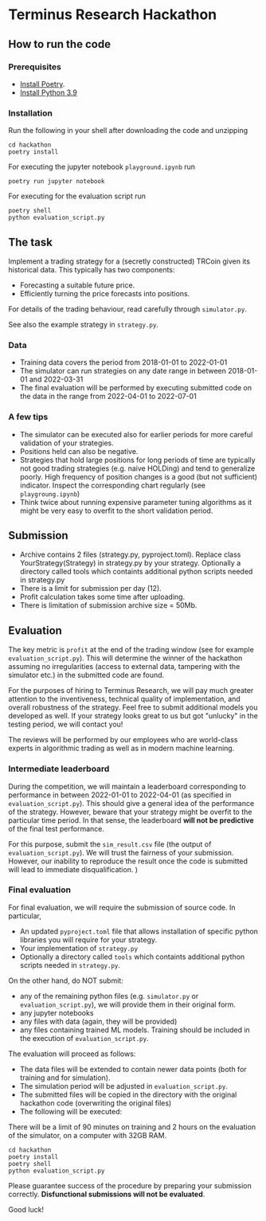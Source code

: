 # Terminus Research Hackathon

## How to run the code

### Prerequisites
- [Install Poetry](https://python-poetry.org/docs/).
- [Install Python 3.9](https://www.google.com/search?q=How+do+I+install+Python+3.9&sxsrf=ALiCzsbJ0uvEleEjew7tXj4zIA0GpmPsdQ%3A1653952213025&ei=1U6VYvCXAeSMrwShq43wDA&ved=0ahUKEwiw1oeRrIj4AhVkxosKHaFVA84Q4dUDCA4&uact=5&oq=How+do+I+install+Python+3.9&gs_lcp=Cgdnd3Mtd2l6EAMyBQgAEIAEMgUIABCABDIFCAAQgAQyBQgAEIAEMgUIABCABDIFCAAQgAQyBggAEB4QFjIGCAAQHhAWMgYIABAeEBYyBggAEB4QFkoECEEYAEoECEYYAFAAWABgkQZoAHAAeACAAZIBiAGSAZIBAzAuMZgBAKABAqABAcABAQ&sclient=gws-wiz)

### Installation

Run the following in your shell after downloading the code and unzipping
```
cd hackathon
poetry install
```

For executing the jupyter notebook `playground.ipynb` run

```
poetry run jupyter notebook
```

For executing for the evaluation script run

```
poetry shell
python evaluation_script.py
```

## The task

Implement a trading strategy for a (secretly constructed) TRCoin given its historical data. This typically has two components:

- Forecasting a suitable future price.
- Efficiently turning the price forecasts into positions.

For details of the trading behaviour, read carefully through `simulator.py`.

See also the example strategy in `strategy.py`.

### Data

- Training data covers the period from 2018-01-01 to 2022-01-01
- The simulator can run strategies on any date range in between 2018-01-01 and 2022-03-31
- The final evaluation will be performed by executing submitted code on the data in the range from 2022-04-01 to 2022-07-01

### A few tips

- The simulator can be executed also for earlier periods for more careful validation of your strategies.
- Positions held can also be negative.
- Strategies that hold large positions for long periods of time are typically not good trading strategies (e.g. naive HOLDing) and tend to generalize poorly. High frequency of position changes is a good (but not sufficient) indicator. Inspect the corresponding chart regularly (see `playgroung.ipynb`)
- Think twice about running expensive parameter tuning algorithms as it might be very easy to overfit to the short validation period.

## Submission

- Archive contains 2 files (strategy.py, pyproject.toml). Replace class YourStrategy(Strategy) in strategy.py by your strategy. Optionally a directory called tools which containts additional python scripts needed in strategy.py
- There is a limit for submission per day (12).
- Profit calculation takes some time after uploading. 
- There is limitation of submission archive size = 50Mb.

## Evaluation

The key metric is `profit` at the end of the trading window (see for example `evaluation_script.py`). This will determine the winner of the hackathon assuming no irregularities (access to external data, tampering with the simulator etc.) in the submitted code are found.

For the purposes of hiring to Terminus Research, we will pay much greater attention to the inventiveness, technical quality of implementation, and overall robustness of the strategy. Feel free to submit additional models you developed as well. If your strategy looks great to us but got "unlucky" in the testing period, we will contact you!

The reviews will be performed by our employees who are world-class experts in algorithmic trading as well as in modern machine learning.

### Intermediate leaderboard

During the competition, we will maintain a leaderboard corresponding to performance in between 2022-01-01 to 2022-04-01 (as specified in `evaluation_script.py`). This should give a general idea of the performance of the strategy. However, beware that your strategy might be overfit to the particular time period. In that sense, the leaderboard **will not be predictive** of the final test performance.

For this purpose, submit the `sim_result.csv` file (the output of `evaluation_script.py`). We will trust the fairness of your submission. However, our inability to reproduce the result once the code is submitted will lead to immediate disqualification.   )

### Final evaluation

For final evaluation, we will require the submission of source code. In particular,

- An updated `pyproject.toml` file that allows installation of specific python libraries you will require for your strategy.
- Your implementation of `strategy.py`
- Optionally a directory called `tools` which containts additional python scripts needed in `strategy.py`.

On the other hand, do NOT submit:

- any of the remaining python files (e.g. `simulator.py` or `evaluation_script.py`), we will provide them in their original form.
- any jupyter notebooks
- any files with data (again, they will be provided)
- any files containing trained ML models. Training should be included in the execution of `evaluation_script.py`.

The evaluation will proceed as follows:

- The data files will be extended to contain newer data points (both for training and for simulation).
- The simulation period will be adjusted in `evaluation_script.py`.
- The submitted files will be copied in the directory with the original hackathon code (overwriting the original files)
- The following will be executed:

There will be a limit of 90 minutes on training and 2 hours on the evaluation of the simulator, on a computer with 32GB RAM.

```
cd hackathon
poetry install
poetry shell
python evaluation_script.py
```

Please guarantee success of the procedure by preparing your submission correctly. **Disfunctional submissions will not be evaluated**.

Good luck!


